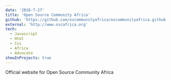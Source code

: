 ```yaml
---
date: '2018-7-27'
title: 'Open Source Community Africa'
github: 'https://github.com/oscommunityafrica/oscommunityafrica.github.io'
external: 'http://www.oscafrica.org'
tech:
  - Javascript
  - Html
  - Css
  - Africa
  - Advocate
showInProjects: true
---
```


Official website for Open Source Community Africa
